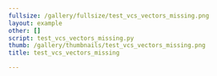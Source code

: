 ```yaml
---
fullsize: /gallery/fullsize/test_vcs_vectors_missing.png
layout: example
other: []
script: test_vcs_vectors_missing.py
thumb: /gallery/thumbnails/test_vcs_vectors_missing.png
title: test_vcs_vectors_missing

---
```

